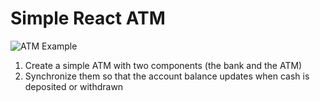 # Simple React ATM

![ATM Example]("./atm.png")

1. Create a simple ATM with two components (the bank and the ATM)
2. Synchronize them so that the account balance updates when cash is deposited or withdrawn
